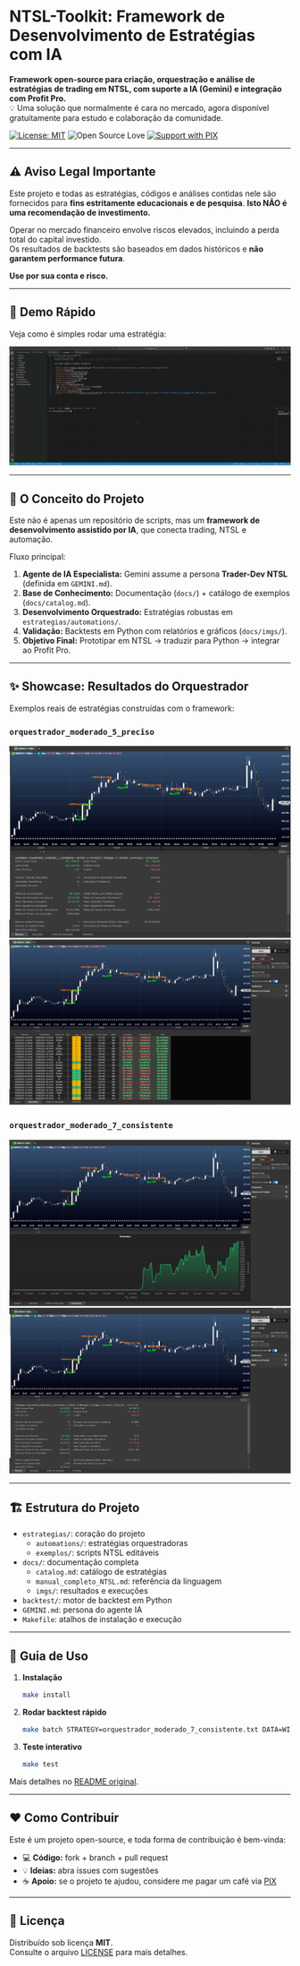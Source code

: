 # NTSL-Toolkit: Framework de Desenvolvimento de Estratégias com IA

**Framework open-source para criação, orquestração e análise de estratégias de trading em NTSL, com suporte a IA (Gemini) e integração com Profit Pro.**  
💡 Uma solução que normalmente é cara no mercado, agora disponível gratuitamente para estudo e colaboração da comunidade.

[![License: MIT](https://img.shields.io/badge/License-MIT-green.svg)](LICENSE)
![Open Source Love](https://badges.frapsoft.com/os/v1/open-source.svg?v=103)
[![Support with PIX](https://img.shields.io/badge/Apoie%20o%20Projeto-PIX-820AD1?style=for-the-badge&logo=pix)](https://nubank.com.br/cobrar/4oage/68d559b8-fc76-4093-988e-5c4fe7dbecc4)

---

## ⚠️ Aviso Legal Importante

Este projeto e todas as estratégias, códigos e análises contidas nele são fornecidos para **fins estritamente educacionais e de pesquisa**. **Isto NÃO é uma recomendação de investimento.**

Operar no mercado financeiro envolve riscos elevados, incluindo a perda total do capital investido.  
Os resultados de backtests são baseados em dados históricos e **não garantem performance futura**.

**Use por sua conta e risco.**

---

## 🚀 Demo Rápido

Veja como é simples rodar uma estratégia:

![Execução](docs/imgs/exec.gif)

---

## 🎯 O Conceito do Projeto

Este não é apenas um repositório de scripts, mas um **framework de desenvolvimento assistido por IA**, que conecta trading, NTSL e automação.  

Fluxo principal:
1. **Agente de IA Especialista:** Gemini assume a persona **Trader-Dev NTSL** (definida em `GEMINI.md`).
2. **Base de Conhecimento:** Documentação (`docs/`) + catálogo de exemplos (`docs/catalog.md`).
3. **Desenvolvimento Orquestrado:** Estratégias robustas em `estrategias/automations/`.
4. **Validação:** Backtests em Python com relatórios e gráficos (`docs/imgs/`).
5. **Objetivo Final:** Prototipar em NTSL → traduzir para Python → integrar ao Profit Pro.

---

## ✨ Showcase: Resultados do Orquestrador

Exemplos reais de estratégias construídas com o framework:

### `orquestrador_moderado_5_preciso`

![Resultado 1](docs/imgs/resultado_orquestrador_moderado_5_preciso_1.png)
![Resultado 2](docs/imgs/resultado_orquestrador_moderado_5_preciso_2.png)

### `orquestrador_moderado_7_consistente`

![Resultado 1](docs/imgs/resultado_orquestrador_moderado_7_consistente_1.png)
![Resultado 2](docs/imgs/resultado_orquestrador_moderado_7_consistente_2.png)

---

## 🏗️ Estrutura do Projeto

- `estrategias/`: coração do projeto  
  - `automations/`: estratégias orquestradoras  
  - `exemplos/`: scripts NTSL editáveis  
- `docs/`: documentação completa  
  - `catalog.md`: catálogo de estratégias  
  - `manual_completo_NTSL.md`: referência da linguagem  
  - `imgs/`: resultados e execuções  
- `backtest/`: motor de backtest em Python  
- `GEMINI.md`: persona do agente IA  
- `Makefile`: atalhos de instalação e execução  

---

## 🔧 Guia de Uso

1. **Instalação**
   ```sh
   make install
   ```

2. **Rodar backtest rápido**
   ```sh
   make batch STRATEGY=orquestrador_moderado_7_consistente.txt DATA=WINFUT_F_0_1min.csv
   ```

3. **Teste interativo**
   ```sh
   make test
   ```

Mais detalhes no [README original](README.md).

---

## ❤️ Como Contribuir

Este é um projeto open-source, e toda forma de contribuição é bem-vinda:

- 💻 **Código:** fork + branch + pull request  
- 💡 **Ideias:** abra issues com sugestões  
- ☕ **Apoio:** se o projeto te ajudou, considere me pagar um café via [PIX](https://nubank.com.br/cobrar/4oage/68d559b8-fc76-4093-988e-5c4fe7dbecc4)

---

## 📜 Licença

Distribuído sob licença **MIT**.  
Consulte o arquivo [LICENSE](LICENSE) para mais detalhes.